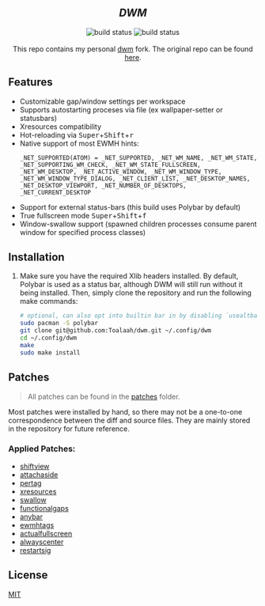 <h2 align="center"><i>DWM</i></h2>

<p align="center">
<img src="https://img.shields.io/github/actions/workflow/status/toalaah/dwm/build.yml?branch=master&Build?color=pink&logo=github&style=for-the-badge"
     alt="build status" />
<img src="https://img.shields.io/github/license/toalaah/dwm?color=add8e6&style=for-the-badge"
     alt="build status" />
<br><br>
This repo contains my personal <a href="https://tools.suckless.org/dwm">dwm</a>
fork. The original repo can be found <a href="https://git.suckless.org/dwm">here</a>.

## Features

- Customizable gap/window settings per workspace
- Supports autostarting proceses via file (ex wallpaper-setter or statusbars)
- Xresources compatibility
- Hot-reloading via <kbd>Super</kbd>+<kbd>Shift</kbd>+<kbd>r</kbd>
- Native support of most EWMH hints:
    ```
    _NET_SUPPORTED(ATOM) = _NET_SUPPORTED, _NET_WM_NAME, _NET_WM_STATE, _NET_SUPPORTING_WM_CHECK, _NET_WM_STATE_FULLSCREEN, _NET_WM_DESKTOP, _NET_ACTIVE_WINDOW, _NET_WM_WINDOW_TYPE, _NET_WM_WINDOW_TYPE_DIALOG, _NET_CLIENT_LIST, _NET_DESKTOP_NAMES, _NET_DESKTOP_VIEWPORT, _NET_NUMBER_OF_DESKTOPS, _NET_CURRENT_DESKTOP
    ```
- Support for external status-bars (this build uses Polybar by default)
- True fullscreen mode <kbd>Super</kbd>+<kbd>Shift</kbd>+<kbd>f</kbd>
- Window-swallow support (spawned children processes consume parent window for
  specified process classes)

## Installation

1. Make sure you have the required Xlib headers installed. By default, Polybar
   is used as a status bar, although DWM will still run without it being
   installed. Then, simply clone the repository and run the following make
   commands:

   ```bash
   # optional, can also opt into builtin bar in by disabling `usealtbar` in `config.h`
   sudo pacman -S polybar
   git clone git@github.com:Toalaah/dwm.git ~/.config/dwm
   cd ~/.config/dwm
   make
   sudo make install
   ```

## Patches

> All patches can be found in the [patches](./patches) folder.

Most patches were installed by hand, so there may not be a one-to-one
correspondence between the diff and source files. They are mainly stored in
the repository for future reference.

### Applied Patches:

- [shiftview](https://lists.suckless.org/dev/1104/7590.html)
- [attachaside](https://dwm.suckless.org/patches/attachaside/)
- [pertag](https://dwm.suckless.org/patches/pertag/)
- [xresources](https://dwm.suckless.org/patches/xresources/)
- [swallow](https://dwm.suckless.org/patches/swallow/)
- [functionalgaps](https://dwm.suckless.org/patches/functionalgaps/)
- [anybar](https://dwm.suckless.org/patches/anybar/)
- [ewmhtags](https://dwm.suckless.org/patches/ewmhtags/)
- [actualfullscreen](https://dwm.suckless.org/patches/actualfullscreen/)
- [alwayscenter](https://dwm.suckless.org/patches/alwayscenter/)
- [restartsig](https://dwm.suckless.org/patches/restartsig/)

## License

[MIT](./LICENSE)

